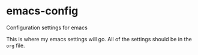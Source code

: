 # emacs-config
Configuration settings for emacs

This is where my emacs settings will go. All of the settings should be in the `org` file.
